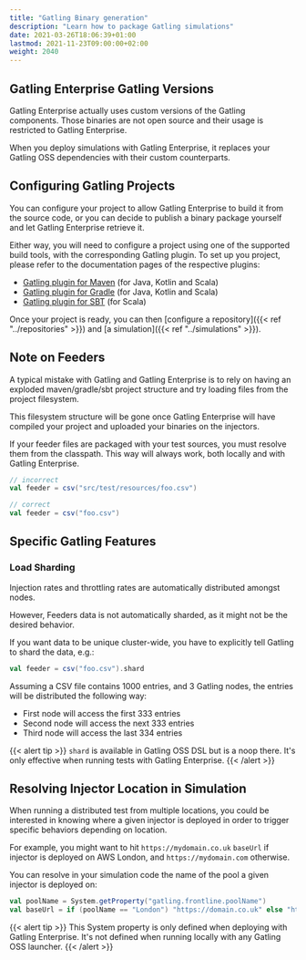 ```yaml
---
title: "Gatling Binary generation"
description: "Learn how to package Gatling simulations"
date: 2021-03-26T18:06:39+01:00
lastmod: 2021-11-23T09:00:00+02:00
weight: 2040
---
```


## Gatling Enterprise Gatling Versions

Gatling Enterprise actually uses custom versions of the Gatling components. Those binaries are not open source and their usage is restricted to Gatling Enterprise.

When you deploy simulations with Gatling Enterprise, it replaces your Gatling OSS dependencies with their custom counterparts.

## Configuring Gatling Projects

You can configure your project to allow Gatling Enterprise to build it from the source code, or you can decide to publish
a binary package yourself and let Gatling Enterprise retrieve it.

Either way, you will need to configure a project using one of the supported build tools, with the corresponding Gatling
plugin. To set up you project, please refer to the documentation pages of the respective plugins:

- [Gatling plugin for Maven](https://gatling.io/docs/gatling/reference/current/extensions/maven_plugin/) (for Java, Kotlin and Scala)
- [Gatling plugin for Gradle](https://gatling.io/docs/gatling/reference/current/extensions/gradle_plugin/) (for Java, Kotlin and Scala)
- [Gatling plugin for SBT](https://gatling.io/docs/gatling/reference/current/extensions/sbt_plugin/) (for Scala)

Once your project is ready, you can then [configure a repository]({{< ref "../repositories" >}}) and
[a simulation]({{< ref "../simulations" >}}).

## Note on Feeders

A typical mistake with Gatling and Gatling Enterprise is to rely on having an exploded maven/gradle/sbt project structure and try loading files from the project filesystem.

This filesystem structure will be gone once Gatling Enterprise will have compiled your project and uploaded your binaries on the injectors.

If your feeder files are packaged with your test sources, you must resolve them from the classpath.
This way will always work, both locally and with Gatling Enterprise.

```scala
// incorrect
val feeder = csv("src/test/resources/foo.csv")

// correct
val feeder = csv("foo.csv")
```

## Specific Gatling Features

### Load Sharding

Injection rates and throttling rates are automatically distributed amongst nodes.

However, Feeders data is not automatically sharded, as it might not be the desired behavior.

If you want data to be unique cluster-wide, you have to explicitly tell Gatling to shard the data, e.g.:

```scala
val feeder = csv("foo.csv").shard
```

Assuming a CSV file contains 1000 entries, and 3 Gatling nodes, the entries will be distributed the following way:

- First node will access the first 333 entries
- Second node will access the next 333 entries
- Third node will access the last 334 entries

{{< alert tip >}}
`shard` is available in Gatling OSS DSL but is a noop there. It's only effective when running tests with Gatling Enterprise.
{{< /alert >}}

## Resolving Injector Location in Simulation

When running a distributed test from multiple locations, you could be interested in knowing where a given injector is deployed in order to trigger specific behaviors depending on location.

For example, you might want to hit `https://mydomain.co.uk` `baseUrl` if injector is deployed on AWS London, and `https://mydomain.com` otherwise.

You can resolve in your simulation code the name of the pool a given injector is deployed on:

```scala
val poolName = System.getProperty("gatling.frontline.poolName")
val baseUrl = if (poolName == "London") "https://domain.co.uk" else "https://domain.com"
```

{{< alert tip >}}
This System property is only defined when deploying with Gatling Enterprise.
It's not defined when running locally with any Gatling OSS launcher.
{{< /alert >}}
